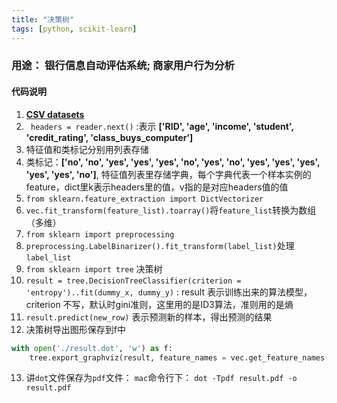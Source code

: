 ```yaml
---
title: "决策树"
tags: [python, scikit-learn]
---
```


### 用途： 银行信息自动评估系统; 商家用户行为分析
#### 代码说明

1. [**CSV datasets**](https://github.com/1oscar/exercises/blob/master/machine_learning/decision_tree/decision_tree_datasets.csv)
2. ` headers = reader.next()` :表示 **['RID', 'age', 'income', 'student', 'credit_rating', 'class_buys_computer']**
3. 特征值和类标记分别用列表存储
4. 类标记：**['no', 'no', 'yes', 'yes', 'yes', 'no', 'yes', 'no', 'yes', 'yes', 'yes', 'yes', 'yes', 'no']**, 特征值列表里存储字典，每个字典代表一个样本实例的feature，dict里k表示headers里的值，v指的是对应headers值的值
5. `from sklearn.feature_extraction import DictVectorizer`
6. `vec.fit_transform(feature_list).toarray()`将`feature_list`转换为数组（多维）
7. `from sklearn import preprocessing`
8. `preprocessing.LabelBinarizer().fit_transform(label_list)`处理`label_list`
9. `from sklearn import tree` 决策树
10. `result = tree.DecisionTreeClassifier(criterion = 'entropy')..fit(dummy_x, dummy_y)` : result 表示训练出来的算法模型， criterion 不写，默认时gini准则，这里用的是ID3算法，准则用的是熵
11. `result.predict(new_row)` 表示预测新的样本，得出预测的结果
12. 决策树导出图形保存到f中

 ```python
 with open('./result.dot', 'w') as f:
     tree.export_graphviz(result, feature_names = vec.get_feature_names(), out_file = f) 
 ```
13. 讲`dot`文件保存为`pdf`文件： `mac`命令行下： `dot -Tpdf result.pdf -o result.pdf`


